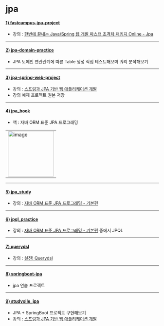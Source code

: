 # jpa

#### [1) fastcampus-jpa-project](https://github.com/seohaem/jpa/tree/master/fastcampus-jpa-project)
- 강의 : [한번에 끝내는 Java/Spring 웹 개발 마스터 초격차 패키지 Online - Jpa](https://fastcampus.co.kr/dev_online_javaend)   

---

#### [2) jpa-domain-practice](https://github.com/seohaem/jpa/tree/master/jpa-domain-practice)
- JPA 도메인 연관관계에 따른 Table 생성 직접 테스트해보며 쿼리 분석해보기

---

#### [3) jpa-spring-web-project](https://github.com/seohaem/jpa/tree/master/jpa-spring-web-project)
- 강의 : [스프링과 JPA 기반 웹 애플리케이션 개발](https://www.inflearn.com/course/%EC%8A%A4%ED%94%84%EB%A7%81-JPA-%EC%9B%B9%EC%95%B1)
- 강의 예제 프로젝트 원본 저장

---
#### [4) jpa_book](https://github.com/seohaem/jpa/tree/master/jpa_book)
- 책 : 자바 ORM 표준 JPA 프로그래밍
<table><tr><td>
    <img width="150" alt="image" src="https://user-images.githubusercontent.com/87924260/206199482-c037d064-f2dc-4d7a-b6be-6508dea19020.png">
</td></tr></table>

---

#### [5) jpa_study](https://github.com/seohaem/jpa/tree/master/jpa_study)
- 강의 : [자바 ORM 표준 JPA 프로그래밍 - 기본편](https://www.inflearn.com/course/ORM-JPA-Basic)

---

#### [6) jpql_practice](https://github.com/seohaem/jpa/tree/master/jpql_practice)
- 강의 : [자바 ORM 표준 JPA 프로그래밍 - 기본편](https://www.inflearn.com/course/ORM-JPA-Basic) 중에서 JPQL

---

#### [7) querydsl](https://github.com/seohaem/jpa/tree/master/querydsl)
- 강의 : [실전! Querydsl](https://www.inflearn.com/course/querydsl-%EC%8B%A4%EC%A0%84)

---

#### [8) springboot-jpa](https://github.com/seohaem/jpa/tree/master/springboot-jpa)
- jpa 연습 프로젝트

---

#### [9) studyolle_jpa](https://github.com/seohaem/jpa/tree/master/studyolle_jpa)
- JPA + SpringBoot 프로젝트 구현해보기
- 강의 : [스프링과 JPA 기반 웹 애플리케이션 개발](https://www.inflearn.com/course/%EC%8A%A4%ED%94%84%EB%A7%81-JPA-%EC%9B%B9%EC%95%B1)

